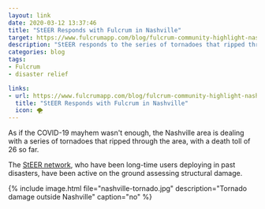 ```yaml
---
layout: link
date: 2020-03-12 13:37:46
title: "StEER Responds with Fulcrum in Nashville"
target: https://www.fulcrumapp.com/blog/fulcrum-community-highlight-nashvillestrong/
description: "StEER responds to the series of tornadoes that ripped through Nashville, helping to assess the damage."
categories: blog
tags:
- Fulcrum
- disaster relief

links:
- url: https://www.fulcrumapp.com/blog/fulcrum-community-highlight-nashvillestrong/
  title: "StEER Responds with Fulcrum in Nashville"
  icon: 🌪
---
```


As if the COVID-19 mayhem wasn't enough, the Nashville area is dealing with a series of tornadoes that ripped through the area, with a death toll of 26 so far.

The [StEER network](https://www.steer.network/), who have been long-time users deploying in past disasters, have been active on the ground assessing structural damage.

{% include image.html file="nashville-tornado.jpg" description="Tornado damage outside Nashville" caption="no" %}
